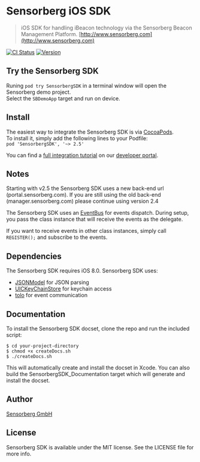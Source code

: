 # Sensorberg iOS SDK

> iOS SDK for handling iBeacon technology via the Sensorberg Beacon Management Platform. [http://www.sensorberg.com](http://www.sensorberg.com)

[![CI Status](https://travis-ci.org/sensorberg-dev/ios-sdk.svg?style=flat)](https://travis-ci.org/sensorberg-dev/ios-sdk)
[![Version](https://img.shields.io/cocoapods/v/Sensorberg.svg?style=flat)](http://cocoapods.org/pods/SensorbergSDK)

## Try the Sensorberg SDK

Runing `pod try SensorbergSDK` in a terminal window will open the Sensorberg demo project.  
Select the `SBDemoApp` target and run on device.  


## Install

The easiest way to integrate the Sensorberg SDK is via [CocoaPods](http://cocoapods.org).  
To install it, simply add the following lines to your Podfile:  
`pod 'SensorbergSDK', '~> 2.5'`  

You can find a [full integration tutorial](http://sensorberg-dev.github.io/ios/) on our [developer portal](http://sensorberg-dev.github.io/).

## Notes

Starting with v2.5 the Sensorberg SDK uses a new back-end url (portal.sensorberg.com). If you are still using the old back-end (manager.sensorberg.com) please continue using version 2.4  


The Sensorberg SDK uses an [EventBus](https://github.com/google/guava/wiki/EventBusExplained) for events dispatch. During setup, you pass the class instance that will receive the events as the delegate.

If you want to receive events in other class instances, simply call `REGISTER();` and subscribe to the events.

## Dependencies

The Sensorberg SDK requires iOS 8.0. Sensorberg SDK uses:

- [JSONModel](https://github.com/icanzilb/JSONModel) for JSON parsing  
- [UICKeyChainStore](https://github.com/kishikawakatsumi/UICKeyChainStore) for keychain access  
- [tolo](https://github.com/genzeb/tolo) for event communication  


## Documentation

To install the Sensorberg SDK docset, clone the repo and run the included script:  

```
$ cd your-project-directory  
$ chmod +x createDocs.sh  
$ ./createDocs.sh  
```
This will automatically create and install the docset in Xcode.
You can also build the SensorbergSDK_Documentation target which will generate and install the docset.

## Author

[Sensorberg GmbH](https://sensorberg.com)


## License

Sensorberg SDK is available under the MIT license. See the LICENSE file for more info.
